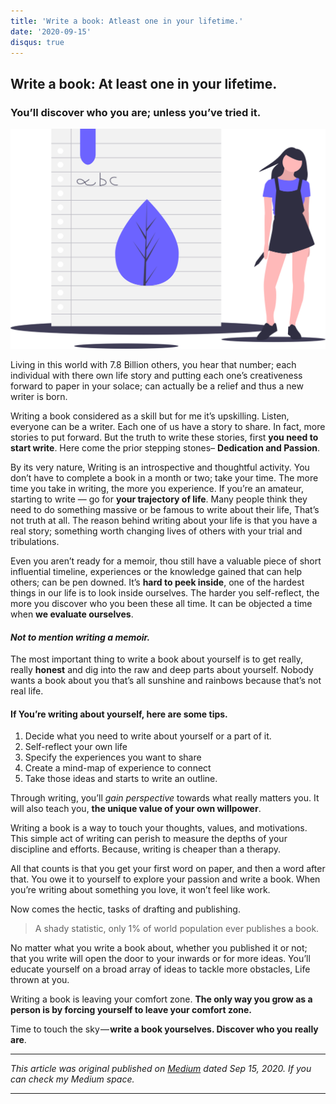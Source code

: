 ```yaml
---
title: 'Write a book: Atleast one in your lifetime.'
date: '2020-09-15'
disqus: true
---
```


## Write a book: At least one in your lifetime.
### You’ll discover who you are; unless you’ve tried it.
![undraw](undraw.svg)

Living in this world with 7.8 Billion others, you hear that number; each individual with there own life story and putting each one’s creativeness forward to paper in your solace; can actually be a relief and thus a new writer is born.

Writing a book considered as a skill but for me it’s upskilling. Listen, everyone can be a writer. Each one of us have a story to share. In fact, more stories to put forward. But the truth to write these stories, first **you need to start write**. Here come the prior stepping stones– **Dedication and Passion**.

By its very nature, Writing is an introspective and thoughtful activity. You don’t have to complete a book in a month or two; take your time. The more time you take in writing, the more you experience. If you’re an amateur, starting to write — go for **your trajectory of life**. Many people think they need to do something massive or be famous to write about their life, That’s not truth at all. The reason behind writing about your life is that you have a real story; something worth changing lives of others with your trial and tribulations.

Even you aren’t ready for a memoir, thou still have a valuable piece of short influential timeline, experiences or the knowledge gained that can help others; can be pen downed. It’s **hard to peek inside**, one of the hardest things in our life is to look inside ourselves. The harder you self-reflect, the more you discover who you been these all time. It can be objected a time when **we evaluate ourselves**.

#### *Not to mention writing a memoir.*

The most important thing to write a book about yourself is to get really, really **honest** and dig into the raw and deep parts about yourself. Nobody wants a book about you that’s all sunshine and rainbows because that’s not real life.

#### If You’re writing about yourself, here are some tips.

1. Decide what you need to write about yourself or a part of it.
2. Self-reflect your own life
3. Specify the experiences you want to share
4. Create a mind-map of experience to connect
5. Take those ideas and starts to write an outline.

Through writing, you’ll *gain perspective* towards what really matters you. It will also teach you, **the unique value of your own willpower**.

Writing a book is a way to touch your thoughts, values, and motivations. This simple act of writing can perish to measure the depths of your discipline and efforts. Because, writing is cheaper than a therapy.

All that counts is that you get your first word on paper, and then a word after that. You owe it to yourself to explore your passion and write a book. When you’re writing about something you love, it won’t feel like work.

Now comes the hectic, tasks of drafting and publishing. 
> A shady statistic, only 1% of world population ever publishes a book.

No matter what you write a book about, whether you published it or not; that you write will open the door to your inwards or for more ideas. You’ll educate yourself on a broad array of ideas to tackle more obstacles, Life thrown at you.

Writing a book is leaving your comfort zone. **The only way you grow as a person is by forcing yourself to leave your comfort zone.**

Time to touch the sky — **write a book yourselves. Discover who you really are**.

---
*This article was original published on [Medium](https://sinanthahir.medium.com/write-a-book-at-least-one-in-your-lifetime-971e73eb4e1c) dated Sep 15, 2020. If you can check my Medium space.* 

---